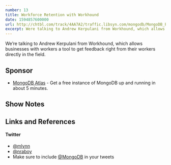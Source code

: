 ```yaml
---
number: 13
title: Workforce Retention with Workhound
date: 1594857600000
url: http://chtbl.com/track/4AA7A2/traffic.libsyn.com/mongodb/MongoDB_Podcast_-_WorkHound.mp3
excerpt: Were talking to Andrew Kerpulani from Workhound, which allows businesses with workers a tool to get feedback right from their workers directly in the field.
---
```


We’re talking to Andrew Kerpulani from Workhound, which allows businesses with workers a tool to get feedback right from their workers directly in the field.

## Sponsor

* [MongoDB Atlas](https://cloud.mongodb.com) - Get a free instance of MongoDB up and running in about 5 minutes.

## Show Notes

## Links and References


#### Twitter
 * [@mlynn](https://twitter.com/mlynn)
 * [@nraboy](https://twitter.com/nraboy)
 * Make sure to include [@MongoDB](https://twitter.com/MongoDB) in your tweets